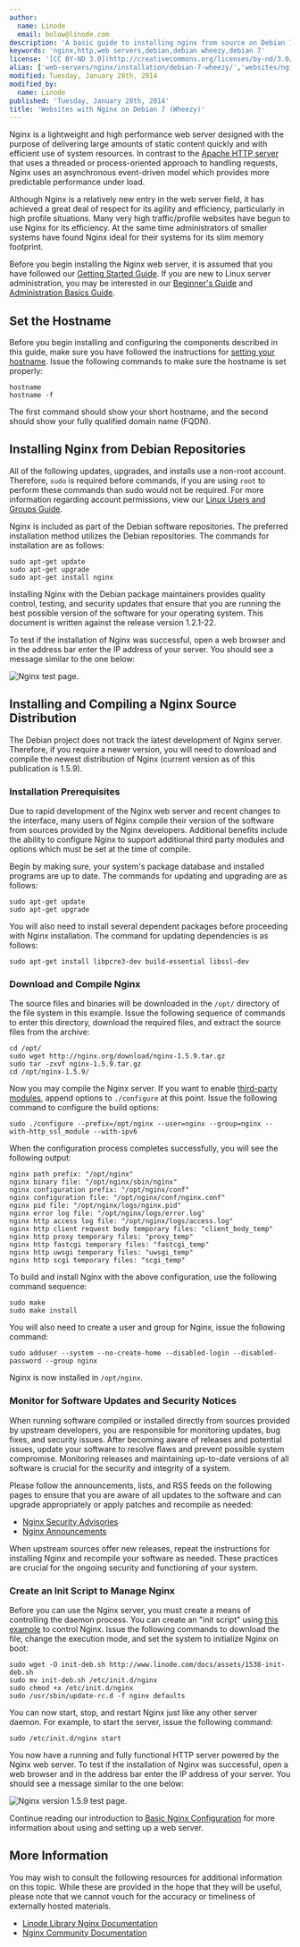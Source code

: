 ```yaml
---
author:
  name: Linode
  email: bolow@linode.com
description: 'A basic guide to installing nginx from source on Debian 7 (Wheezy)'
keywords: 'nginx,http,web servers,debian,debian wheezy,debian 7'
license: '[CC BY-ND 3.0](http://creativecommons.org/licenses/by-nd/3.0/us/)'
alias: ['web-servers/nginx/installation/debian-7-wheezy/','websites/nginx/basic-nginx-installation/']
modified: Tuesday, January 28th, 2014
modified_by:
  name: Linode
published: 'Tuesday, January 28th, 2014'
title: 'Websites with Nginx on Debian 7 (Wheezy)'
---
```


Nginx is a lightweight and high performance web server designed with the purpose of delivering large amounts of static content quickly and with efficient use of system resources. In contrast to the [Apache HTTP server](/docs/web-servers/apache/) that uses a threaded or process-oriented approach to handling requests, Nginx uses an asynchronous event-driven model which provides more predictable performance under load.

Although Nginx is a relatively new entry in the web server field, it has achieved a great deal of respect for its agility and efficiency, particularly in high profile situations. Many very high traffic/profile websites have begun to use Nginx for its efficiency. At the same time administrators of smaller systems have found Nginx ideal for their systems for its slim memory footprint.

Before you begin installing the Nginx web server, it is assumed that you have followed our [Getting Started Guide](/docs/getting-started/). If you are new to Linux server administration, you may be interested in our [Beginner's Guide](/docs/beginners-guide/) and [Administration Basics Guide](/docs/using-linux/administration-basics).

Set the Hostname
----------------

Before you begin installing and configuring the components described in this guide, make sure you have followed the instructions for [setting your hostname](/docs/getting-started#sph_set-the-hostname). Issue the following commands to make sure the hostname is set properly:

    hostname
    hostname -f

The first command should show your short hostname, and the second should show your fully qualified domain name (FQDN).

Installing Nginx from Debian Repositories
-----------------------------------------

All of the following updates, upgrades, and installs use a non-root account. Therefore, `sudo` is required before commands, if you are using `root` to perform these commands than sudo would not be required. For more information regarding account permissions, view our [Linux Users and Groups Guide](/docs/using-linux/users-and-groups/).

Nginx is included as part of the Debian software repositories. The preferred installation method utilizes the Debian repositories. The commands for installation are as follows:

    sudo apt-get update
    sudo apt-get upgrade
    sudo apt-get install nginx

Installing Nginx with the Debian package maintainers provides quality control, testing, and security updates that ensure that you are running the best possible version of the software for your operating system. This document is written against the release version 1.2.1-22.

To test if the installation of Nginx was successful, open a web browser and in the address bar enter the IP address of your server. You should see a message similar to the one below:

![Nginx test page.](/docs/assets/1536-nginx-test.png)

Installing and Compiling a Nginx Source Distribution
----------------------------------------------------

The Debian project does not track the latest development of Nginx server. Therefore, if you require a newer version, you will need to download and compile the newest distribution of Nginx (current version as of this publication is 1.5.9).

### Installation Prerequisites

Due to rapid development of the Nginx web server and recent changes to the interface, many users of Nginx compile their version of the software from sources provided by the Nginx developers. Additional benefits include the ability to configure Nginx to support additional third party modules and options which must be set at the time of compile.

Begin by making sure, your system's package database and installed programs are up to date. The commands for updating and upgrading are as follows:

    sudo apt-get update
    sudo apt-get upgrade

You will also need to install several dependent packages before proceeding with Nginx installation. The command for updating dependencies is as follows:

    sudo apt-get install libpcre3-dev build-essential libssl-dev

### Download and Compile Nginx

The source files and binaries will be downloaded in the `/opt/` directory of the file system in this example. Issue the following sequence of commands to enter this directory, download the required files, and extract the source files from the archive:

    cd /opt/
    sudo wget http://nginx.org/download/nginx-1.5.9.tar.gz
    sudo tar -zxvf nginx-1.5.9.tar.gz
    cd /opt/nginx-1.5.9/

Now you may compile the Nginx server. If you want to enable [third-party modules](http://wiki.nginx.org/Nginx3rdPartyModules), append options to `./configure` at this point. Issue the following command to configure the build options:

    sudo ./configure --prefix=/opt/nginx --user=nginx --group=nginx --with-http_ssl_module --with-ipv6

When the configuration process completes successfully, you will see the following output:

    nginx path prefix: "/opt/nginx"
    nginx binary file: "/opt/nginx/sbin/nginx"
    nginx configuration prefix: "/opt/nginx/conf"
    nginx configuration file: "/opt/nginx/conf/nginx.conf"
    nginx pid file: "/opt/nginx/logs/nginx.pid"
    nginx error log file: "/opt/nginx/logs/error.log"
    nginx http access log file: "/opt/nginx/logs/access.log"
    nginx http client request body temporary files: "client_body_temp"
    nginx http proxy temporary files: "proxy_temp"
    nginx http fastcgi temporary files: "fastcgi_temp"
    nginx http uwsgi temporary files: "uwsgi_temp"
    nginx http scgi temporary files: "scgi_temp"

To build and install Nginx with the above configuration, use the following command sequence:

    sudo make
    sudo make install

You will also need to create a user and group for Nginx, issue the following command:

    sudo adduser --system --no-create-home --disabled-login --disabled-password --group nginx 

Nginx is now installed in `/opt/nginx`.

### Monitor for Software Updates and Security Notices

When running software compiled or installed directly from sources provided by upstream developers, you are responsible for monitoring updates, bug fixes, and security issues. After becoming aware of releases and potential issues, update your software to resolve flaws and prevent possible system compromise. Monitoring releases and maintaining up-to-date versions of all software is crucial for the security and integrity of a system.

Please follow the announcements, lists, and RSS feeds on the following pages to ensure that you are aware of all updates to the software and can upgrade appropriately or apply patches and recompile as needed:

-   [Nginx Security Advisories](http://nginx.org/en/security_advisories.html)
-   [Nginx Announcements](http://nginx.org/)

When upstream sources offer new releases, repeat the instructions for installing Nginx and recompile your software as needed. These practices are crucial for the ongoing security and functioning of your system.

### Create an Init Script to Manage Nginx

Before you can use the Nginx server, you must create a means of controlling the daemon process. You can create an "init script" using [this example](/docs/assets/1538-init-deb.sh) to control Nginx. Issue the following commands to download the file, change the execution mode, and set the system to initialize Nginx on boot:

    sudo wget -O init-deb.sh http://www.linode.com/docs/assets/1538-init-deb.sh
    sudo mv init-deb.sh /etc/init.d/nginx
    sudo chmod +x /etc/init.d/nginx
    sudo /usr/sbin/update-rc.d -f nginx defaults 

You can now start, stop, and restart Nginx just like any other server daemon. For example, to start the server, issue the following command:

    sudo /etc/init.d/nginx start

You now have a running and fully functional HTTP server powered by the Nginx web server. To test if the installation of Nginx was successful, open a web browser and in the address bar enter the IP address of your server. You should see a message similar to the one below:

![Nginx version 1.5.9 test page.](/docs/assets/1537-nginx-1.5.9.png)

Continue reading our introduction to [Basic Nginx Configuration](/docs/websites/nginx/basic-nginx-configuration) for more information about using and setting up a web server.

More Information
----------------

You may wish to consult the following resources for additional information on this topic. While these are provided in the hope that they will be useful, please note that we cannot vouch for the accuracy or timeliness of externally hosted materials.

- [Linode Library Nginx Documentation](/docs/web-servers/nginx/)
- [Nginx Community Documentation](http://wiki.nginx.org)



